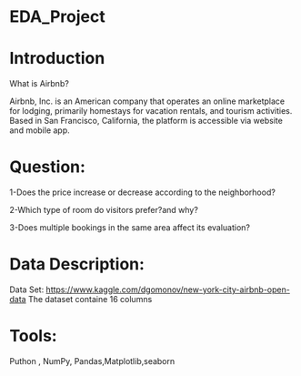 # EDA_Project

# Introduction

What is Airbnb?


Airbnb, Inc. is an American company that operates an online marketplace for lodging, primarily homestays for vacation rentals, and tourism activities. Based in San Francisco, California, the platform is accessible via website and mobile app.

# Question:

1-Does the price increase or decrease according to the neighborhood?

2-Which type of room do visitors prefer?and why?

3-Does multiple bookings in the same area affect its evaluation?

# Data Description:

Data Set: https://www.kaggle.com/dgomonov/new-york-city-airbnb-open-data
 The dataset containe 16 columns

# Tools:

 Puthon , NumPy, Pandas,Matplotlib,seaborn
 


